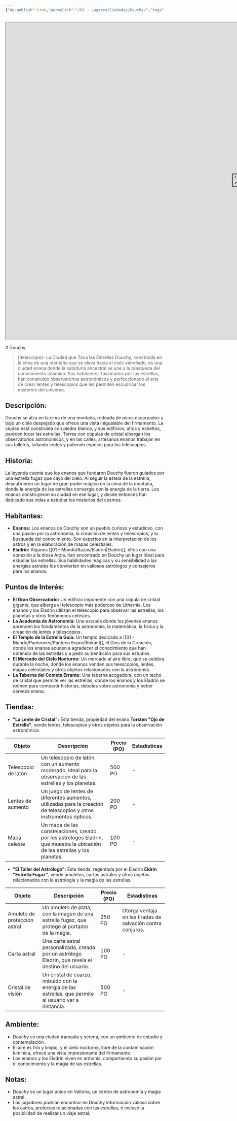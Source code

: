 ```yaml
---
{"dg-publish":true,"permalink":"/02 - Lugares/Ciudades/Douchy/","tags":["Poblacion","tipo","poblacion:"]}
---
```


<p><span><iframe height="1000" width="1500" src="https://watabou.github.io/city-generator/?size=60&amp;seed=620&amp;name=Douchy&amp;population=600000&amp;citadel=0&amp;urban_castle=1&amp;plaza=1&amp;temple=1&amp;walls=0&amp;shantytown=0&amp;coast=0&amp;river=0&amp;greens=1&amp;hub=1" sandbox="allow-forms allow-presentation allow-same-origin allow-scripts allow-modals"></iframe></span></p>
# Douchy

> [!telescope]- La Ciudad que Toca las Estrellas
> Douchy,  construida en la cima de una montaña que se eleva hacia el cielo estrellado,  es una ciudad enana donde la sabiduría ancestral se une a la búsqueda del conocimiento cósmico.   Sus habitantes,  fascinados por las estrellas,  han construido observatorios astronómicos y perfeccionado el arte de crear lentes y telescopios que les permiten escudriñar los misterios del universo.  

## Descripción:

Douchy se alza en la cima de una montaña,  rodeada de picos escarpados y bajo un cielo despejado que ofrece una vista inigualable del firmamento.   La ciudad está construida con piedra blanca,  y sus edificios,  altos y esbeltos,  parecen tocar las estrellas.  Torres con cúpulas de cristal albergan los observatorios astronómicos,  y en las calles,  artesanos enanos trabajan en sus talleres,  tallando lentes y puliendo espejos para los telescopios.

## Historia:

La leyenda cuenta que los enanos que fundaron Douchy fueron guiados por una estrella fugaz que cayó del cielo.  Al seguir la estela de la estrella,  descubrieron un lugar de gran poder mágico en la cima de la montaña,  donde la energía de las estrellas convergía con la energía de la tierra.   Los enanos construyeron su ciudad en ese lugar,  y desde entonces han dedicado sus vidas a estudiar los misterios del cosmos.

## Habitantes:

* **Enanos:**  Los enanos de Douchy son un pueblo curioso y estudioso,  con una pasión por la astronomía,  la creación de lentes y telescopios,  y la búsqueda del conocimiento.  Son expertos en la interpretación de los astros y en la elaboración de mapas celestiales.
* **Eladrin:**  Algunos [[01 - Mundo/Razas/Eladrin\|Eladrin]],  elfos con una conexión a la diosa Arzia,  han encontrado en Douchy un lugar ideal para estudiar las estrellas.  Sus habilidades mágicas y su sensibilidad a las energías astrales los convierten en valiosos astrólogos y consejeros para los enanos.

## Puntos de Interés:

* **El Gran Observatorio:**  Un edificio imponente con una cúpula de cristal gigante,  que alberga el telescopio más poderoso de Lithernia.  Los enanos y los Eladrin utilizan el telescopio para observar las estrellas,  los planetas y otros fenómenos celestes.
* **La Academia de Astronomía:**  Una escuela donde los jóvenes enanos aprenden los fundamentos de la astronomía,  la matemática,  la física y la creación de lentes y telescopios.
* **El Templo de la Estrella Guía:** Un templo dedicado a [[01 - Mundo/Panteones/Panteon Enano\|Rokael]],  el Dios de la Creación,  donde los enanos acuden a agradecer el conocimiento que han obtenido de las estrellas y a pedir su bendición para sus estudios.
* **El Mercado del Cielo Nocturno:**  Un mercado al aire libre,  que se celebra durante la noche,  donde los enanos venden sus telescopios,  lentes,  mapas celestiales y otros objetos relacionados con la astronomía.
* **La Taberna del Cometa Errante:**  Una taberna acogedora,  con un techo de cristal que permite ver las estrellas,  donde los enanos y los Eladrin se reúnen para compartir historias,  debates sobre astronomía y  beber cerveza enana.


## Tiendas:

* **"La Lente de Cristal":**  Esta tienda,  propiedad del enano **Torsten "Ojo de Estrella"**,  vende lentes,  telescopios y otros objetos para la observación astronómica.

| Objeto | Descripción | Precio (PO) | Estadísticas |
|---|---|---|---|
| Telescopio de latón |  Un telescopio de latón,  con un aumento moderado,  ideal para la observación de las estrellas y los planetas. | 500 PO | - |
| Lentes de aumento | Un juego de lentes de diferentes aumentos,  utilizadas para la creación de telescopios y otros instrumentos ópticos. | 200 PO | - |
| Mapa celeste | Un mapa de las constelaciones,  creado por los astrólogos Eladrin,  que muestra la ubicación de las estrellas y los planetas. | 100 PO | - |

* **"El Taller del Astrólogo":**  Esta tienda,  regentada por el Eladrin **Eldrin "Estrella Fugaz"**,  vende amuletos,  cartas astrales y otros objetos relacionados con la astrología y la magia de las estrellas.

| Objeto | Descripción | Precio (PO) | Estadísticas |
|---|---|---|---|
| Amuleto de protección astral | Un amuleto de plata,  con la imagen de una estrella fugaz,  que protege al portador de la magia. | 250 PO | Otorga ventaja en las tiradas de salvación contra conjuros. |
| Carta astral |  Una carta astral personalizada,  creada por un astrólogo Eladrin,  que revela el destino del usuario. | 100 PO |  - |
| Cristal de visión | Un cristal de cuarzo,  imbuido con la energía de las estrellas,  que permite al usuario ver a distancia. | 500 PO |  - |


## Ambiente:

* Douchy es una ciudad tranquila y serena,  con un ambiente de estudio y contemplación.  
* El aire es frío y limpio,  y el cielo nocturno,  libre de la contaminación lumínica,  ofrece una vista impresionante del firmamento.  
* Los enanos y los Eladrin viven en armonía,  compartiendo su pasión por el conocimiento y la magia de las estrellas.

## Notas:

* Douchy es un lugar único en Valtoria,  un centro de astronomía y magia astral.  
* Los jugadores podrían encontrar en Douchy información valiosa sobre los astros,  profecías relacionadas con las estrellas,  o incluso la posibilidad de realizar un viaje astral.

```